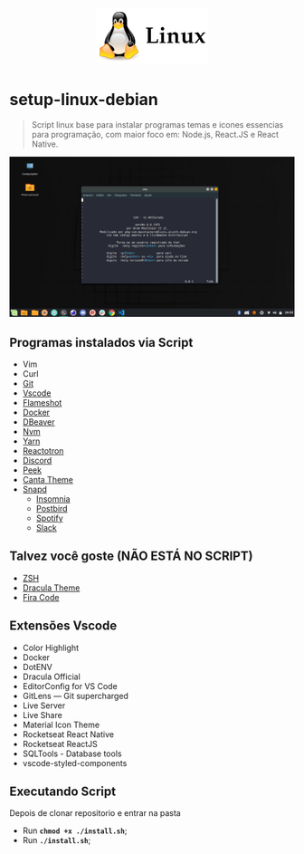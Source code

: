 
<h1 align="center">
  <img alt="Logo" title="Logo " src="img/linux.png" width="200px" />
</h1>

# setup-linux-debian
> Script linux base para instalar programas temas e icones essencias para programação, com maior foco em: Node.js, React.JS e React Native.

![Setup Linux](img/setup.png)

 ## Programas instalados via Script

<ul>
    <li>Vim</li>
    <li>Curl</li>
    <li> <a href="https://git-scm.com/download/linux"> Git </a></li>
    <li> <a href="https://code.visualstudio.com/"> Vscode </a></li>
    <li> <a href="https://flameshot.js.org/#/">Flameshot</a></li>
    <li> <a href="https://www.docker.com/get-started"> Docker </a> </li>
  <li> <a href="https://dbeaver.io/">DBeaver</a></li>
    <li> <a href="https://github.com/nvm-sh/nvm"> Nvm </a></li>
    <li> <a href="https://yarnpkg.com/en/docs/getting-started">Yarn</a> </li>
    <li> <a href="https://github.com/infinitered/reactotron">Reactotron</a> </li>
    <li> <a href="https://discordapp.com/">Discord</a> </li>
    <li> <a href="https://github.com/phw/peek">Peek</a> </li>
     <li> <a href="https://github.com/vinceliuice/Canta-theme/">Canta Theme </a> </li>
    <li><a href="https://snapcraft.io/store"> Snapd </a>
      <ul>    
      <li> <a href="https://support.insomnia.rest/article/23-installation#ubuntu">Insomnia</a> </li>    
      <li> <a href="https://www.electronjs.org/apps/postbird"> Postbird </a> </li>    
      <li> <a href="https://www.spotify.com/br/download/linux/"> Spotify </a> </li>    
      <li> <a href="https://slack.com/intl/pt-br/downloads/linux"> Slack </a> </li>    
    </ul>
    </li>

</ul>

 ## Talvez você goste (NÃO ESTÁ NO SCRIPT)
<ul>
  <li><a href="https://blog.rocketseat.com.br/terminal-com-oh-my-zsh-spaceship-dracula-e-mais/">ZSH</a></li>
  <li><a href="https://draculatheme.com/">Dracula Theme</a></li>
  <li><a href="https://github.com/tonsky/FiraCode">Fira Code</a></li>
</ul>



## Extensões Vscode 
<ul>
  <li>Color Highlight</li>
  <li>Docker</li>
  <li>DotENV</li>
  <li>Dracula Official</li>
  <li>EditorConfig for VS Code</li>
  <li>GitLens — Git supercharged</li>
  <li>Live Server</li>
  <li>Live Share</li>
  <li>Material Icon Theme</li>
  <li>Rocketseat React Native</li>
  <li>Rocketseat ReactJS</li>
  <li>SQLTools - Database tools</li>
  <li>vscode-styled-components</li>
</ul>


## Executando Script

Depois de clonar repositorio e entrar na pasta

- Run **`chmod +x ./install.sh`**;
- Run **`./install.sh`**;
